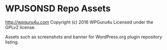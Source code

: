 # WPJSONSD Repo Assets #
http://wpguru4u.com
Copyright (c) 2016 WPGuru4u
Licensed under the GPLv2 license.

Assets such as screenshots and banner for WordPress.org plugin repository listing.